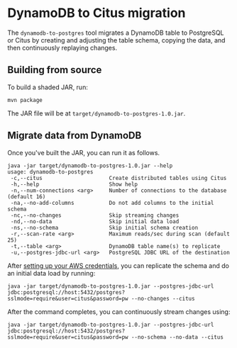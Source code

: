 # DynamoDB to Citus migration

The `dynamodb-to-postgres` tool migrates a DynamoDB table to PostgreSQL or Citus by creating and adjusting the table schema, copying the data, and then continuously replaying changes.

## Building from source

To build a shaded JAR, run:

```
mvn package
```

The JAR file will be at `target/dynamodb-to-postgres-1.0.jar`.

## Migrate data from DynamoDB

Once you've built the JAR, you can run it as follows.

```
java -jar target/dynamodb-to-postgres-1.0.jar --help
usage: dynamodb-to-postgres
 -c,--citus                     Create distributed tables using Citus
 -h,--help                      Show help
 -n,--num-connections <arg>     Number of connections to the database (default 16)
 -na,--no-add-columns           Do not add columns to the initial schema
 -nc,--no-changes               Skip streaming changes
 -nd,--no-data                  Skip initial data load
 -ns,--no-schema                Skip initial schema creation
 -r,--scan-rate <arg>           Maximum reads/sec during scan (default 25)
 -t,--table <arg>               DynamoDB table name(s) to replicate
 -u,--postgres-jdbc-url <arg>   PostgreSQL JDBC URL of the destination

```

After [setting up your AWS credentials](http://docs.aws.amazon.com/sdk-for-java/v1/developer-guide/credentials.html#credentials-default), you can replicate the schema and do an initial data load by running:

```
java -jar target/dynamodb-to-postgres-1.0.jar --postgres-jdbc-url jdbc:postgresql://host:5432/postgres?sslmode=require&user=citus&password=pw --no-changes --citus
```

After the command completes, you can continuously stream changes using:

```
java -jar target/dynamodb-to-postgres-1.0.jar --postgres-jdbc-url jdbc:postgresql://host:5432/postgres?sslmode=require&user=citus&password=pw --no-schema --no-data --citus
```
